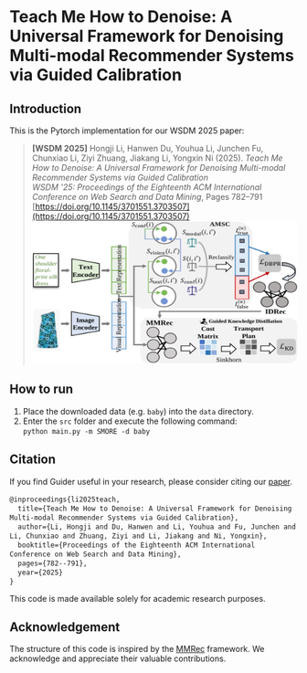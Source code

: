 # Teach Me How to Denoise: A Universal Framework for Denoising Multi-modal Recommender Systems via Guided Calibration


## Introduction

This is the Pytorch implementation for our WSDM 2025 paper:
> **[WSDM 2025]** Hongji Li, Hanwen Du, Youhua Li, Junchen Fu, Chunxiao Li, Ziyi Zhuang, Jiakang Li, Yongxin Ni (2025). *Teach Me How to Denoise: A Universal Framework for Denoising Multi-modal Recommender Systems via Guided Calibration*  
> *WSDM '25: Proceedings of the Eighteenth ACM International Conference on Web Search and Data Mining*, Pages 782–791  
> [https://doi.org/10.1145/3701551.3703507](https://doi.org/10.1145/3701551.3703507)  
> <img src="images/denoise_framework.png" width="900px" height="250px"/>






## How to run
1. Place the downloaded data (e.g. `baby`) into the `data` directory.
2. Enter the `src` folder and execute the following command:  
`python main.py -m SMORE -d baby`  



## Citation
If you find Guider useful in your research, please consider citing our [paper](https://dl.acm.org/doi/abs/10.1145/3701551.3703507).
```
@inproceedings{li2025teach,
  title={Teach Me How to Denoise: A Universal Framework for Denoising Multi-modal Recommender Systems via Guided Calibration},
  author={Li, Hongji and Du, Hanwen and Li, Youhua and Fu, Junchen and Li, Chunxiao and Zhuang, Ziyi and Li, Jiakang and Ni, Yongxin},
  booktitle={Proceedings of the Eighteenth ACM International Conference on Web Search and Data Mining},
  pages={782--791},
  year={2025}
}
```
This code is made available solely for academic research purposes.


## Acknowledgement
The structure of this code is inspired by the [MMRec](https://github.com/enoche/MMRec) framework. We acknowledge and appreciate their valuable contributions.
